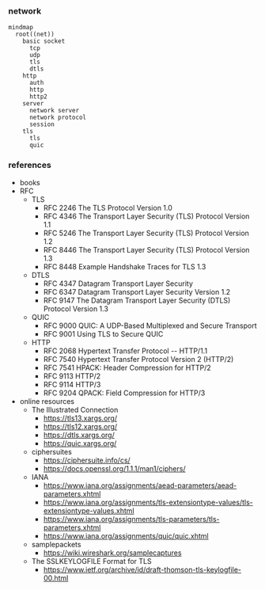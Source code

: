 ### network

```mermaid
mindmap
  root((net))
    basic socket
      tcp
      udp
      tls
      dtls
    http
      auth
      http
      http2
    server
      network server
      network protocol
      session
    tls
      tls
      quic
```

### references

* books
* RFC
  * TLS
    * RFC 2246 The TLS Protocol Version 1.0
    * RFC 4346 The Transport Layer Security (TLS) Protocol Version 1.1
    * RFC 5246 The Transport Layer Security (TLS) Protocol Version 1.2
    * RFC 8446 The Transport Layer Security (TLS) Protocol Version 1.3
    * RFC 8448 Example Handshake Traces for TLS 1.3
  * DTLS
    * RFC 4347 Datagram Transport Layer Security
    * RFC 6347 Datagram Transport Layer Security Version 1.2
    * RFC 9147 The Datagram Transport Layer Security (DTLS) Protocol Version 1.3
  * QUIC
    * RFC 9000 QUIC: A UDP-Based Multiplexed and Secure Transport
    * RFC 9001 Using TLS to Secure QUIC
  * HTTP
    * RFC 2068 Hypertext Transfer Protocol -- HTTP/1.1
    * RFC 7540 Hypertext Transfer Protocol Version 2 (HTTP/2)
    * RFC 7541 HPACK: Header Compression for HTTP/2
    * RFC 9113 HTTP/2
    * RFC 9114 HTTP/3
    * RFC 9204 QPACK: Field Compression for HTTP/3
* online resources
  * The Illustrated Connection
    * https://tls13.xargs.org/
    * https://tls12.xargs.org/
    * https://dtls.xargs.org/
    * https://quic.xargs.org/
  * ciphersuites
    * https://ciphersuite.info/cs/
    * https://docs.openssl.org/1.1.1/man1/ciphers/
  * IANA
    * https://www.iana.org/assignments/aead-parameters/aead-parameters.xhtml
    * https://www.iana.org/assignments/tls-extensiontype-values/tls-extensiontype-values.xhtml
    * https://www.iana.org/assignments/tls-parameters/tls-parameters.xhtml
    * https://www.iana.org/assignments/quic/quic.xhtml
  * samplepackets
    * https://wiki.wireshark.org/samplecaptures
  * The SSLKEYLOGFILE Format for TLS
    * https://www.ietf.org/archive/id/draft-thomson-tls-keylogfile-00.html
